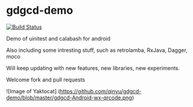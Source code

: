 gdgcd-demo
==========
[![Build Status](https://snap-ci.com/qinyu/gdgcd-demo/branch/master/build_image)](https://snap-ci.com/qinyu/gdgcd-demo/branch/master)

Demo of uinitest and calabash for android

Also including some intresting stuff, such as retrolamba, RxJava, Dagger, moco

Will keep updating with new features, new libraries, new experiments.

Welcome fork and pull requests

![Image of Yaktocat]
(https://github.com/qinyu/gdgcd-demo/blob/master/gdgcd-Android-wx-qrcode.png)
